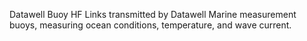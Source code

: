 Datawell Buoy HF Links transmitted by Datawell Marine measurement buoys, measuring ocean conditions, temperature, and wave current.